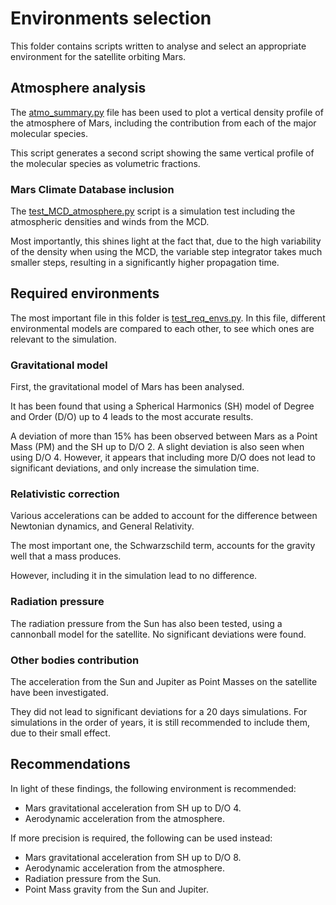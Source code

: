 # Environments selection

This folder contains scripts written to analyse and select an appropriate environment for the satellite orbiting Mars.

## Atmosphere analysis

The [atmo_summary.py](atmo_summary.py) file has been used to plot a vertical density profile of the atmosphere of Mars, including the contribution from each of the major molecular species.

This script generates a second script showing the same vertical profile of the molecular species as volumetric fractions.

### Mars Climate Database inclusion

The [test_MCD_atmosphere.py](test_MCD_atmosphere.py) script is a simulation test including the atmospheric densities and winds from the MCD.

Most importantly, this shines light at the fact that, due to the high variability of the density when using the MCD, the variable step integrator takes much smaller steps, resulting in a significantly higher propagation time.

## Required environments

The most important file in this folder is [test_req_envs.py](test_req_envs.py).
In this file, different environmental models are compared to each other, to see which ones are relevant to the simulation.

### Gravitational model
First, the gravitational model of Mars has been analysed.

It has been found that using a Spherical Harmonics (SH) model of Degree and Order (D/O) up to 4 leads to the most accurate results.

A deviation of more than 15% has been observed between Mars as a Point Mass (PM) and the SH up to D/O 2.
A slight deviation is also seen when using D/O 4.
However, it appears that including more D/O does not lead to significant deviations, and only increase the simulation time.

### Relativistic correction

Various accelerations can be added to account for the difference between Newtonian dynamics, and General Relativity.

The most important one, the Schwarzschild term, accounts for the gravity well that a mass produces.

However, including it in the simulation lead to no difference.

### Radiation pressure

The radiation pressure from the Sun has also been tested, using a cannonball model for the satellite.
No significant deviations were found.

### Other bodies contribution

The acceleration from the Sun and Jupiter as Point Masses on the satellite have been investigated.

They did not lead to significant deviations for a 20 days simulations. For simulations in the order of years, it is still recommended to include them, due to their small effect.

## Recommendations

In light of these findings, the following environment is recommended:
 * Mars gravitational acceleration from SH up to D/O 4.
 * Aerodynamic acceleration from the atmosphere.
 
If more precision is required, the following can be used instead:
 * Mars gravitational acceleration from SH up to D/O 8.
 * Aerodynamic acceleration from the atmosphere.
 * Radiation pressure from the Sun.
 * Point Mass gravity from the Sun and Jupiter.